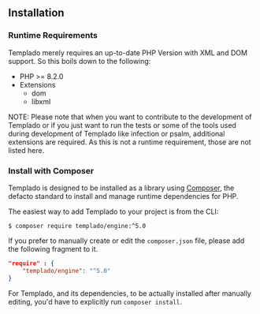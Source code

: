 ## Installation

### Runtime Requirements

Templado merely requires an up-to-date PHP Version with XML and DOM support.
So this boils down to the following:  

- PHP >= 8.2.0
- Extensions
    - dom
    - libxml

NOTE: Please note that when you want to contribute to the development of Templado or if you just want to run the tests or some of the tools used during development of Templado like infection or psalm, additional extensions are required. As this is not a runtime requirement, those are not listed here.

### Install with Composer

Templado is designed to be installed as a library using [Composer](https://getcomposer.org), the defacto standard to install and manage runtime dependencies for PHP.

The easiest way to add Templado to your project is from the CLI:

```shell
$ composer require templado/engine:^5.0
```

If you prefer to manually create or edit the `composer.json` file, please add the following fragment to it.

```json
"require" : {
    "templado/engine": "^5.0"
}
```

For Templado, and its dependencies, to be actually installed after manually editing, you'd have to explicitly run `composer install`.
